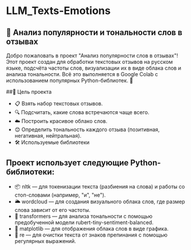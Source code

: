 # LLM_Texts-Emotions

## 📝 Анализ популярности и тональности слов в отзывах
Добро пожаловать в проект "Анализ популярности слов в отзывах"! Этот проект создан для обработки текстовых отзывов на русском языке, подсчёта частоты слов, визуализации их в виде облака слов и анализа тональности. Всё это выполняется в Google Colab с использованием популярных Python-библиотек. 🚀

##🎯 Цель проекта
* 📋 Взять набор текстовых отзывов.
* 🔍 Подсчитать, какие слова встречаются чаще всего.
* ☁️ Построить красивое облако слов.
* 😊 Определить тональность каждого отзыва (позитивная, негативная, нейтральная).
* 🛠️ Используемые библиотеки

## Проект использует следующие Python-библиотеки:

* 📦 nltk — для токенизации текста (разбиения на слова) и работы со стоп-словами (например, "и", "не").
* 🌥️ wordcloud — для создания визуального облака слов, где размер слова зависит от его частоты.
* 🤖 transformers — для анализа тональности с помощью предобученной модели rubert-tiny-sentiment-balanced.
* 🎨 matplotlib — для отображения облака слов в виде графика.
* 🔧 re — для очистки текста от знаков препинания с помощью регулярных выражений.
